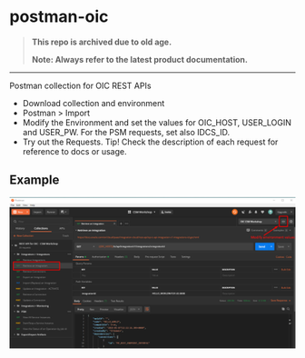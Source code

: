 # postman-oic

> **This repo is archived due to old age.**
>
> **Note: Always refer to the latest product documentation.**

---

Postman collection for OIC REST APIs

* Download collection and environment
* Postman > Import
* Modify the Environment and set the values for OIC_HOST, USER_LOGIN and USER_PW. For the PSM requests, set also IDCS_ID.
* Try out the Requests. Tip! Check the description of each request for reference to docs or usage.

Example
---
![Retrieve an Integration](media/retrieve-integration-postman.png)
